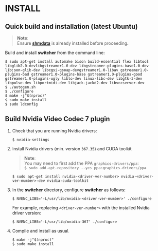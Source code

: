 INSTALL   
=======

## Quick build and installation (latest Ubuntu)

> **Note**:  
> Ensure **[shmdata](https://github.com/sat-metalab/shmdata)** is already installed before proceeding.

Build and install **switcher** from the command line:

```
$ sudo apt-get install automake bison build-essential flex libtool libglib2.0-devlibgstreamer1.0-dev libgstreamer-plugins-base1.0-dev libjson-glib-dev libcgsi-gsoap-devgstreamer1.0-libav gstreamer1.0-plugins-bad gstreamer1.0-plugins-base gstreamer1.0-plugins-good gstreamer1.0-plugins-ugly liblo-dev linux-libc-dev libgtk-3-dev libpulse-dev libportmidi-dev libjack-jackd2-dev libvncserver-dev
$ ./autogen.sh
$ ./configure
$ make -j"$(nproc)"
$ sudo make install
$ sudo ldconfig
```

## Build Nvidia Video Codec 7 plugin


1. Check that you are running Nvidia drivers:

    ```
    $ nvidia-settings
    ```

1. Install Nvidia drivers (min. version `367.35`) and CUDA toolkit

    > **Note**:  
    > You may need to first add the PPA `graphics-drivers/ppa`:  
    > `$ sudo add-apt-repository --yes ppa:graphics-drivers/ppa`

    ```
    $ sudo apt-get install nvidia-<driver-ver-number> nvidia-<driver-ver-number>-dev nvidia-cuda-toolkit
    ```

1. In the **switcher** directory, configure **switcher** as follows:

    ```
    $ NVENC_LIBS='-L/usr/lib/nvidia-<driver-ver-number>' ./configure
    ```

    For example, replacing `<driver-ver-number>` with the installed Nvidia driver version:

    ```
    $ NVENC_LIBS='-L/usr/lib/nvidia-367' ./configure
    ```

1. Compile and install as usual.
    
    ```
    $ make -j"$(nproc)"
    $ sudo make install
    ```
